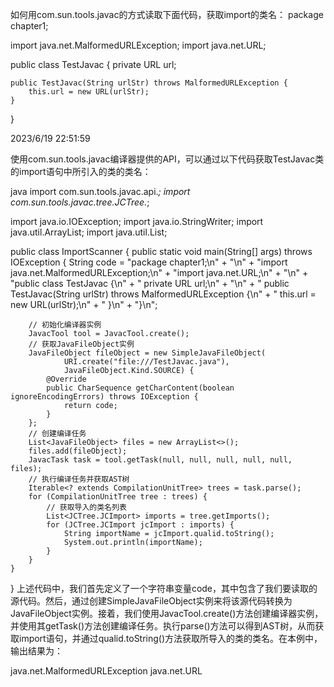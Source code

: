 如何用com.sun.tools.javac的方式读取下面代码，获取import的类名：
package chapter1;

import java.net.MalformedURLException;
import java.net.URL;

public class TestJavac {
    private URL url;

    public TestJavac(String urlStr) throws MalformedURLException {
        this.url = new URL(urlStr);
    }
}

2023/6/19 22:51:59

使用com.sun.tools.javac编译器提供的API，可以通过以下代码获取TestJavac类的import语句中所引入的类的类名：

java
import com.sun.tools.javac.api.*;
import com.sun.tools.javac.tree.JCTree.*;

import java.io.IOException;
import java.io.StringWriter;
import java.util.ArrayList;
import java.util.List;

public class ImportScanner {
    public static void main(String[] args) throws IOException {
        String code = "package chapter1;\n" +
                "\n" +
                "import java.net.MalformedURLException;\n" +
                "import java.net.URL;\n" +
                "\n" +
                "public class TestJavac {\n" +
                "    private URL url;\n" +
                "\n" +
                "    public TestJavac(String urlStr) throws MalformedURLException {\n" +
                "        this.url = new URL(urlStr);\n" +
                "    }\n" +
                "}\n";

        // 初始化编译器实例
        JavacTool tool = JavacTool.create();
        // 获取JavaFileObject实例
        JavaFileObject fileObject = new SimpleJavaFileObject(
                URI.create("file:///TestJavac.java"),
                JavaFileObject.Kind.SOURCE) {
            @Override
            public CharSequence getCharContent(boolean ignoreEncodingErrors) throws IOException {
                return code;
            }
        };
        // 创建编译任务
        List<JavaFileObject> files = new ArrayList<>();
        files.add(fileObject);
        JavacTask task = tool.getTask(null, null, null, null, null, files);
        // 执行编译任务并获取AST树
        Iterable<? extends CompilationUnitTree> trees = task.parse();
        for (CompilationUnitTree tree : trees) {
            // 获取导入的类名列表
            List<JCTree.JCImport> imports = tree.getImports();
            for (JCTree.JCImport jcImport : imports) {
                String importName = jcImport.qualid.toString();
                System.out.println(importName);
            }
        }
    }
}
上述代码中，我们首先定义了一个字符串变量code，其中包含了我们要读取的源代码。然后，通过创建SimpleJavaFileObject实例来将该源代码转换为JavaFileObject实例。接着，我们使用JavacTool.create()方法创建编译器实例，并使用其getTask()方法创建编译任务。执行parse()方法可以得到AST树，从而获取import语句，并通过qualid.toString()方法获取所导入的类的类名。在本例中，输出结果为：

java.net.MalformedURLException
java.net.URL